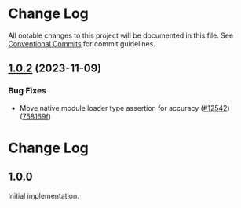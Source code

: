 # Change Log

All notable changes to this project will be documented in this file.
See [Conventional Commits](https://conventionalcommits.org) for commit guidelines.

## [1.0.2](https://github.com/aws-amplify/amplify-js/compare/@aws-amplify/react-native@1.0.1...@aws-amplify/react-native@1.0.2) (2023-11-09)

### Bug Fixes

- Move native module loader type assertion for accuracy ([#12542](https://github.com/aws-amplify/amplify-js/issues/12542)) ([758169f](https://github.com/aws-amplify/amplify-js/commit/758169f4b63e1d071c8754076f364d49b0a9de6d))

# Change Log

## 1.0.0

Initial implementation.
